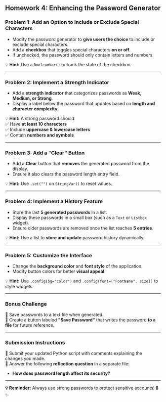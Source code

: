 ## **Homework 4: Enhancing the Password Generator**  

### **Problem 1: Add an Option to Include or Exclude Special Characters**  
- Modify the password generator to **give users the choice** to include or exclude special characters.  
- Add a **checkbox** that toggles special characters **on or off**.  
- If unchecked, the password should only contain letters and numbers.  

💡 **Hint:** Use a `BooleanVar()` to track the state of the checkbox.  

---

### **Problem 2: Implement a Strength Indicator**  
- Add a **strength indicator** that categorizes passwords as **Weak, Medium, or Strong**.  
- Display a label below the password that updates based on **length and character complexity**.  

💡 **Hint:** A strong password should:  
✅ Have **at least 10 characters**  
✅ Include **uppercase & lowercase letters**  
✅ Contain **numbers and symbols**  

---

### **Problem 3: Add a "Clear" Button**  
- Add a **Clear** button that **removes** the generated password from the display.  
- Ensure it also clears the password length entry field.  

💡 **Hint:** Use `.set("")` on `StringVar()` to reset values.  

---

### **Problem 4: Implement a History Feature**  
- Store the last **5 generated passwords** in a list.  
- Display these passwords in a small box (such as a `Text` or `Listbox` widget).  
- Ensure older passwords are removed once the list reaches **5 entries**.  

💡 **Hint:** Use a list to **store and update** password history dynamically.  

---

### **Problem 5: Customize the Interface**  
- Change the **background color** and **font style** of the application.  
- Modify button colors for better **visual appeal**.  

💡 **Hint:** Use `.config(bg="color")` and `.config(font=("FontName", size))` to style widgets.  

---

### **Bonus Challenge**  
🔹 Save passwords to a text file when generated.  
🔹 Create a button labeled **"Save Password"** that writes the password **to a file** for future reference.  

---

### **Submission Instructions**  
📌 Submit your updated Python script with comments explaining the changes you made.  
📌 Answer the following **reflection question** in a separate file:  
   - **How does password length affect its security?**  

---

**💡 Reminder:** Always use strong passwords to protect sensitive accounts! 🔒✨
